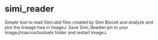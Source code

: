 # simi_reader
Simple tool to read Simi.sbd files created by Simi Biocell and analyze and plot the lineage tree in ImageJ. Save Simi_Readier.ijm to your ImageJ/macros/toolsets folder and restart ImageJ.
